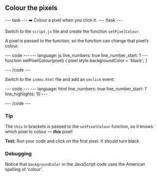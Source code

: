 <h2 class="c-project-heading--task">Colour the pixels</h2>

--- task ---
➡️ Colour a pixel when you click it.
--- /task --- 

Switch to the `script.js` file and create the function `setPixelColour`. 

A pixel is passed to the function, so the function can change that pixel’s colour.

<div class="c-project-code">
--- code ---
---
language: js
line_numbers: true
line_number_start: 1
---
function setPixelColour(pixel)
{
  pixel.style.backgroundColor = 'black';
}

--- /code ---
</div>

Switch to the `index.html` file and add an `onclick` event.

<div class="c-project-code">
--- code ---
---
language: html
line_numbers: true
line_number_start: 7
line_highlights: 10
---
<body>
  <div id="art">
    <div class = "row">
      <div class="pixel" onclick="setPixelColour(this)"></div>
      <div class="pixel"></div>
      <div class="pixel"></div>

--- /code ---
</div>

<div class="c-project-callout c-project-callout--tip">

### Tip
The `this` in brackets is passed to the `setPixelColour` function, so it knows which pixel to colour — ***this*** pixel!
</div>

**Test:** Run your code and click on the first pixel. It should turn black.

<div class="c-project-callout c-project-callout--debug">

### Debugging

Notice that `backgroundColor` in the JavaScript code uses the American spelling of ‘colour’.

</div>
